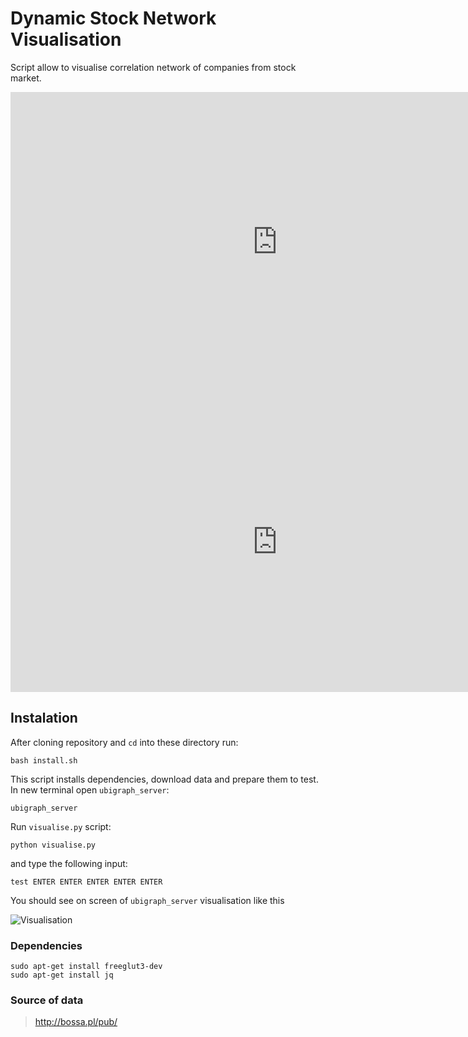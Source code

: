 # Dynamic Stock Network Visualisation

Script allow to visualise correlation network of companies from stock market.

<iframe src="https://vid.me/e/I6nt?autoplay=0&amp;loop=1&amp;muted=1&amp;stats=1" width="854" height="480" frameborder="0" allowfullscreen webkitallowfullscreen mozallowfullscreen scrolling="no"></iframe>

<iframe src="https://vid.me/e/Bwzr?autoplay=0&amp;loop=1&amp;muted=1&amp;stats=1" width="854" height="480" frameborder="0" allowfullscreen webkitallowfullscreen mozallowfullscreen scrolling="no"></iframe>

## Instalation

After cloning repository and `cd` into these directory run:

    bash install.sh

This script installs dependencies, download data and prepare them to test. In new terminal open `ubigraph_server`:

    ubigraph_server

Run `visualise.py` script:

    python visualise.py

and type the following input:

```
test ENTER ENTER ENTER ENTER ENTER
```

You should see on screen of `ubigraph_server` visualisation like this

![Visualisation](http://i.imgur.com/UAgE9to.png)

### Dependencies

    sudo apt-get install freeglut3-dev
    sudo apt-get install jq

### Source of data

> http://bossa.pl/pub/